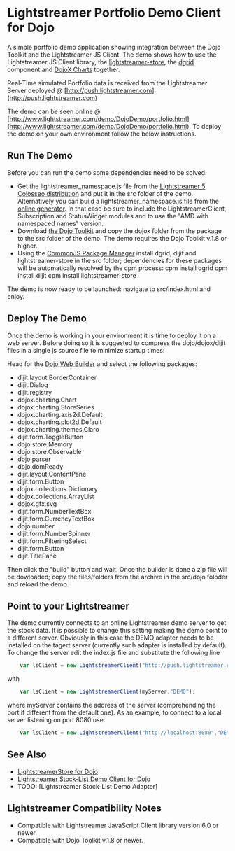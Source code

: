 Lightstreamer Portfolio Demo Client for Dojo
===============================================

A simple portfolio demo application showing integration between the Dojo Toolkit and the Lightstreamer JS Client.
The demo shows how to use the Lightstreamer JS Client library, the [lightstreamer-store](https://github.com/Weswit/dojo-lightstreamer-store),
the [dgrid](https://github.com/SitePen/dgrid) component and [DojoX Charts](https://github.com/dojo/dojox) together.

Real-Time simulated Portfolio data is received from the Lightstreamer Server deployed @ [http://push.lightstreamer.com](http://push.lightstreamer.com)

The demo can be seen online @ [http://www.lightstreamer.com/demo/DojoDemo/portfolio.html](http://www.lightstreamer.com/demo/DojoDemo/portfolio.html). To deploy the demo on your
own environment follow the below instructions.

Run The Demo
------------

Before you can run the demo some dependencies need to be solved:

-  Get the lightstreamer_namespace.js file from the [Lightstreamer 5 Colosseo distribution](http://www.lightstreamer.com/download) 
   and put it in the src folder of the demo. Alternatively you can build a lightstreamer_namespace.js file from the 
   [online generator](http://www.lightstreamer.com/distros/Lightstreamer_Allegro-Presto-Vivace_5_0_Colosseo_20120803/Lightstreamer/DOCS-SDKs/sdk_client_javascript/tools/generator.html).
   In that case be sure to include the LightstreamerClient, Subscription and StatusWidget modules and to use the "AMD with namespaced names" version.
-  Download [the Dojo Toolkit](http://download.dojotoolkit.org) and copy the dojox folder from the package to the src folder of the demo. The demo requires the Dojo Toolkit v.1.8 or higher.
-  Using the [CommonJS Package Manager](https://github.com/kriszyp/cpm) install dgrid, dijit and lightstreamer-store in the src folder;
   dependencies for these packages will be automatically resolved by the cpm process:
        cpm install dgrid
        cpm install dijit
        cpm install lightstreamer-store
        
The demo is now ready to be launched: navigate to src/index.html and enjoy.        
        
Deploy The Demo
---------------

Once the demo is working in your environment it is time to deploy it on a web server. Before doing so it is suggested to compress the dojo/dojox/dijit files in a single js source file to
minimize startup times:

Head for the [Dojo Web Builder](http://build.dojotoolkit.org/) and select the following packages:

-  dijit.layout.BorderContainer
-  dijit.Dialog
-  dijit.registry
-  dojox.charting.Chart
-  dojox.charting.StoreSeries
-  dojox.charting.axis2d.Default
-  dojox.charting.plot2d.Default
-  dojox.charting.themes.Claro
-  dijit.form.ToggleButton
-  dojo.store.Memory
-  dojo.store.Observable
-  dojo.parser
-  dojo.domReady
-  dijit.layout.ContentPane
-  dijit.form.Button
-  dojox.collections.Dictionary
-  dojox.collections.ArrayList
-  dojox.gfx.svg
-  dijit.form.NumberTextBox
-  dijit.form.CurrencyTextBox
-  dojo.number
-  dijit.form.NumberSpinner
-  dijit.form.FilteringSelect
-  dijit.form.Button
-  dijit.TitlePane

Then click the "build" button and wait. Once the builder is done a zip file will be dowloaded; copy the files/folders from the archive in the src/dojo foloder and reload the demo. 

Point to your Lightstreamer
---------------------------

The demo currently connects to an online Lightstreamer demo server to get the stock data. It is possible to change this setting making the demo point to a different server. Obviously in this 
case the DEMO adapter needs to be installed on the tagert server (currently such adapter is installed by default).
To change the server edit the index.js file and substitute the following line

```js
    var lsClient = new LightstreamerClient("http://push.lightstreamer.com","DEMO");
```

with

```js
    var lsClient = new LightstreamerClient(myServer,"DEMO");
```

where myServer contains the address of the server (comprehending the port if different from the default one).
As an example, to connect to a local server listening on port 8080 use

```js
    var lsClient = new LightstreamerClient("http://localhost:8080","DEMO");
```

See Also
--------

* [LightstreamerStore for Dojo](https://github.com/Weswit/dojo-lightstreamer-store)
* [Lightstreamer Stock-List Demo Client for Dojo](https://github.com/Weswit/Lightstreamer-example-StockList-client-dojo)
* TODO: [Lightstreamer Stock-List Demo Adapter]

Lightstreamer Compatibility Notes
---------------------------------

* Compatible with Lightstreamer JavaScript Client library version 6.0 or newer.
* Compatible with Dojo Toolkit v.1.8 or newer.
